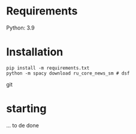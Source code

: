 # Requirements 
Python: 3.9 

# Installation 
```
pip install -m requirements.txt
python -m spacy download ru_core_news_sm # dsf
```
git 
# starting
... to de done
 
 
